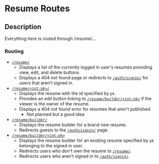 # Resume Routes

## Description

Everything here is routed through /resume/...

### Routing

- [`/resume/`](RESUME.md)
  - Displays a list of the currently logged in user's resumes providing view, edit, and delete buttons.
  - Displays a 404 not found page or redirects to [`/auth/signin/`](../auth/SIGN_IN.md) for users that aren't signed in.
- [`/resume/<int:pk>/`](VIEW_RESUME.md)
  - Displays the resume with the id specified by `pk`.
  - Provides an edit button linking to [`/resume/builder/<int:pk>`](EDIT_RESUME.md) if the viewer is the owner of the resume.
  - Displays a 404 not found error for resumes that aren't published.
    - Not planned but a good idea
- [`/resume/builder/`](RESUME_BUILDER.md)
  - Displays the resume builder for a brand new resume.
  - Redirects guests to the [`/auth/signin/`](../auth/SIGN_IN.md) page.
- [`/resume/builder/<int:pk>`](EDIT_RESUME.md)
  - Displays the resume builder for an existing resume specified by `pk` belonging to the signed in user.
  - Redirects users who don't own the resume to [`/resume/`](MY_RESUMES.md).
  - Redirects users who aren't signed in to [`/auth/signin/`](../auth/SIGN_IN.md).
